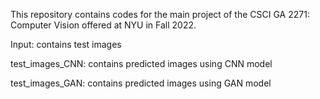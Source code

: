 This repository contains codes for the main project of the CSCI GA 2271: Computer Vision offered at NYU in Fall 2022.

Input: contains test images

test_images_CNN: contains predicted images using CNN model

test_images_GAN: contains predicted images using GAN model
